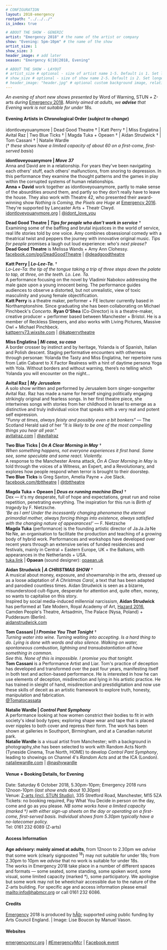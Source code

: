 ```yaml
---
# CONFIGURATION
layout: 2018-emergency
rootpath: "../../../"
is_index: true

# ABOUT THE SHOW - GENERIC
artist: "Emergency 2018" # the name of the artist or company
show: "Evening: 5pm-10pm" # the name of the show
artist_size: 1
show_size: 3
header_image: # add later
season: "Emergency 6|10|2018, Evening"

# ABOUT THE SHOW - LAYOUT
# artist_size # optional - size of artist name 1-5. Default is 1. Set longer names to lower values
# show_size # optional - size of show name 2-5. Default is 2. Set longer names to lower values
# header_image: "header.jpg" # optional custom background image, relative to current page
---
```

*An evening of short new shows presented by* Word of Warning, STUN *+* Z-arts *during* [Emergency 2018](/current/2018-emergency). *Mainly aimed at adults, we **advise** that Evening work is not suitable for under 18s.*              
          
#### Evening Artists in Chronological Order (*subject to change*)            
idontloveyouanymore | Dead Good Theatre † | Katt Perry † | Miss Englatina | Avital Raz | Two Blue Ticks † | Magda Tuka + Opeaen † | Aidan Strudwick † | Tom Cassani † | Natalie Wardle<br>(† *these shows have a limited capacity of about 60 on a first-come, first-served basis*)          
           
**idontloveyouanymore | *Move 37***         
Anna and David are in a relationship. For years they've been navigating each others' stuff, each others' malfunctions, from snoring to depression. In this performance they examine the thought patterns and the games in play within the corrupted systems of human relationships.             
**Anna + David** work together as idontloveyouanymore, partly to make sense of the absurdities around them, and partly so they don’t really have to leave the house. They also work with Theatre 42, who presented their award-winning show *Nothing is Coming, the Pixels are Huge* at [Emergency 2016](/archive/2016-emergency). They're supported by Lancaster Arts + Theatr Clwyd.          
<a href="http://idontloveyouanymore.org" target="_blank">idontloveyouanymore.org</a> | <a href="http://twitter.com/idont_love_you" target="_blank">@idont_love_you</a>           
           
**Dead Good Theatre | *Tips for people who don’t work in service*** †         
Examining some of the baffling and brutal injustices in the world of service, real life stories told by one voice. Amy combines obsessional comedy with a theatrical twist and peppers the journey with innovative original music. *Tips for people* promises a laugh out loud experience: *who's next please?*          
**Dead Good Theatre** is Melissa Wands + Amy Ann Clohessy.        
<a href="http://facebook.com/pg/DeadGoodTheatre" target="_blank">facebook.com/pg/DeadGoodTheatre</a> | <a href="http://twitter.com/deadgoodtheatre" target="_blank">@deadgoodtheatre</a>           
            
**Katt Perry | *Lo-Lee-Ta.*** †         
*Lo-Lee-Ta: the tip of the tongue taking a trip of three steps down the palate to tap, at three, on the teeth. Lo. Lee. Ta.*           
A performance focusing on the novel by Vladimir Nabokov addressing the male gaze upon a young innocent being. The performance guides audiences to observe a distorted, but not unrealistic, view of toxic masculinity and young female objectification.             
**Katt Perry** is a theatre maker, performer + FE lecturer currently based in Northamptonshire. Since graduating she has been collaborating on Michael Pinchbeck's *Concerto*. **Ryan O'Shea** (Co-Director) is is a theatre-maker, creative producer + performer based between Manchester + Bristol. He is a member of Reckless Sleepers, and also works with Living Pictures, Massive Owl + Michael Pinchbeck.               
<a href="http://kattperry73.wixsite.com/kattperrytheatre" target="_blank">kattperry73.wixsite.com</a> | <a href="http://twitter.com/katperrytheatre" target="_blank">@katperrytheatre</a>         
         
**Miss Englatina | *Mi casa, su casa***         
A border crosser by instinct and by heritage, Yolanda is of Spanish, Italian and Polish descent. Staging performative encounters with otherness through personae: Yolanda the Tasty and Miss Englatina, her repertoire runs from Latin Cabaret to X Factor Realness with a hint of daytime persona Yoga with Yola. Without borders and without warning, there’s no telling which Yolanda you will encounter on the night…         
          
**Avital Raz | *My Jerusalem***         
A solo show written and performed by Jerusalem born singer-songwriter Avital Raz. Raz has made a name for herself singing politically engaging strikingly original and fearless songs. In her first theatre piece, she intertwines songs with stories from her childhood in Israel to emerge as a distinctive and truly individual voice that speaks with a very real and potent self expression.           
*"Funny at times, always feisty and possibly even a bit bonkers"* — The Scotland Herald said of her *"It is likely to be one of the most compelling things you hear all year."*             
<a href="http://avitalraz.com" target="_blank">avitalraz.com</a> | <a href="http://twitter.com/avitalraz" target="_blank">@avitalraz</a>        
              
**Two Blue Ticks | *On A Clear Morning in May*** †          
*When something happens, not everyone experiences it first hand. Some see, some speculate and some react. Violently.*          
A response to the Manchester Arena attack, *On A Clear Morning in May* is told through the voices of a Witness, an Expert, and a Revolutionary, and explores how people respond when terror is brought to their doorstep.           
**Two Blue Ticks** is Greg Saxton, Amelia Payne + Joe Slack.        
<a href="http://facebook.com/tbttheatre" target="_blank">facebook.com/tbttheatre</a> | <a href="http://twitter.com/tbttheatre" target="_blank">@tbttheatre</a>             
           
**Magda Tuka + Opeaen | *Deus ex running machina (Dex)*** †          
Dex — it's my desperate, full of hope and expectations, great run and noise repetition, penetrating everything. The inspiration for this run is *Birth of tragedy* by F. Nietzsche.               
*‘Be as I am! Under the incessantly changing phenomena the eternal primordial mother, always forcing things into existence, always satisfied with the changing nature of appearances!’* — F. Nietzsche        
**Magda Tuka** (performance) is the founding artistic director of Ja Ja Ja Ne Ne Ne, an organisation to facilitate the production and teaching of a growing body of hybrid work. Performances and workshops have developed over recent years through an extensive series of funded residencies and festivals, mainly in Central + Eastern Europe, UK + the Balkans, with appearances in the Netherlands + USA.                 
<a href="http://tuka.link" target="_blank">tuka.link</a> | **Opaean** (sound designer): <a href="http://opaean.uk" target="_blank">opaean.uk</a>            
           
**Aidan Strudwick | *A CHRISTMAS SHOW*** †         
A musical about money, exposure, and showmanship in the arts, dressed up as a loose adaptation of *A Christmas Carol*, a text that has been adapted and parodied countless times. Aidan Strudwick is seen as a bizarre, misunderstood cult-figure, desperate for attention and, quite often, money, so wants to capitalise on this story.          
Inspired by social media-induced millennial narcissism, **Aidan Strudwick** has performed at Tate Modern, Royal Academy of Art, [Hazard 2016](/archive/2016-hazard), Camden People's Theatre, Artsadmin, The Palace (Nysa, Poland) + Pudderaum (Berlin).           
<a href="http://aidanstrudwick.com" target="_blank">aidanstrudwick.com</a>          
          
**Tom Cassani | *I Promise You That Tonight*** †         
*Turning water into wine. Turning waiting into accepting. Is a hard thing to do. Lying is done with words and also silence. Walking on water, spontaneous combustion, lightning and transubstantiation all have something in common.<br>See this. None of this is impossible. I promise you that tonight.*           
**Tom Cassani** is a Performance Artist and Liar. Tom's practice of deception has developed and transformed over the past four years, manifesting itself in both text and action-based performance. He is interested in how he can use elements of deception, misdirection and lying in his artistic practice. He has trained in sleight of hand, misdirection and prestidigitation and now use these skills of deceit as an artistic framework to explore truth, honesty, manipulation and fabrication.                
<a href="http://twitter.com/Tomatocassata" target="_blank">@Tomatocassata</a>           
           
**Natalie Wardle | *Control Pant Symphony***         
A performance looking at how women constrict their bodies to fit in with society's ideal body types; exploring shape wear and tape that is placed over nipples to both  cover and repress their form. The work has been shown at galleries in Southport, Birmingham, and at a Canadian naturist park.        
**Natalie Wardle** is a visual artist from Manchester; with a background in photography,she has been selected to work with Random Acts North (Tyneside Cinema, True North, HOME) to develop *Control Pant Symphony*, leading to showings on Channel 4's *Random Acts* and at the ICA (London).           
<a href="http://nataliewardle.com" target="_blank">nataliewardle.com</a> | <a href="http://twitter.com/nashywardle" target="_blank">@nashywardle</a>           
           
#### Venue + Booking Details, for Evening           
Date: Saturday 6 October 2018, 5.30pm-10pm; Emergency 2018 runs 12noon-10pm (*last show ends about 10.30pm*)           
Venue: <a href="http://www.z-arts.org/about-us/getting-here" target="_blank">Z-arts (incl. STUN Studio)</a>, 335 Stretford Road, Manchester, M15 5ZA        
Tickets: no booking required, Pay What You Decide in person on the day, come and go as you please. *NB some works have a limited capacity (marked* †*) with either sign-up sheets on the day or operating on a first-come, first-served basis. Individual shows from 5.30pm typically have a no-latecomer policy.*       
Tel: 0161 232 6089 (Z-arts)          
         
#### Access Information       
**Age advisory: mainly aimed at adults**, from 12noon to 2.30pm we *advise* that some work (clearly signposted <sup>18</sup>) may not suitable for under 18s; from 2.30pm to 10pm we *advise* that no work is suitable for under 18s.<br>The works in Emergency 2018 take place in a number of different spaces and formats — some seated, some standing, some spoken word, some visual, some limited capacity (marked †), some participatory. We apologise but some work may not be wheelchair accessible due to the nature of the Z-arts building. For specific age and access information please email <mailto:info@habmcr.org> or call 0161 232 6086.        
          
#### Credits         
[Emergency](/hab/emergency) 2018 is produced by [hÅb](/hab); supported using public funding by Arts Council England. | Image: Lise Boucon by Manuel Vason.         
               
#### Websites           
<a href="http://emergencymcr.org" target="_blank">emergencymcr.org</a> | <a href="http://twitter.com/hashtag/EmergencyMcr" target="_blank">#EmergencyMcr</a> | <a href="http://www.facebook.com/events/271911716774296" target="_blank">Facebook event</a>
